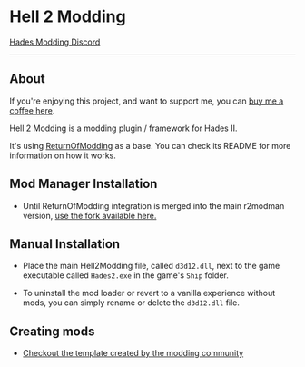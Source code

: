 # Hell 2 Modding

[Hades Modding Discord](https://discord.com/invite/KuMbyrN)

---

## About

If you're enjoying this project, and want to support me, you can [buy me a coffee here](https://ko-fi.com/xiaoxiao921).

Hell 2 Modding is a modding plugin / framework for Hades II.

It's using [ReturnOfModding](https://github.com/xiaoxiao921/ReturnOfModdingBase) as a base. You can check its README for more information on how it works.

## Mod Manager Installation

- Until ReturnOfModding integration is merged into the main r2modman version, [use the fork available here.](https://github.com/xiaoxiao921/r2modmanPlus/releases/)

## Manual Installation

- Place the main Hell2Modding file, called `d3d12.dll`, next to the game executable called `Hades2.exe` in the game's `Ship` folder.

- To uninstall the mod loader or revert to a vanilla experience without mods, you can simply rename or delete the `d3d12.dll` file.

## Creating mods

- [Checkout the template created by the modding community](https://github.com/SGG-Modding/Hades2ModTemplate)

